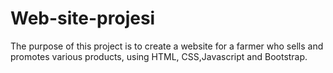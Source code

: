 # Web-site-projesi
The purpose of this project is to create a website for a farmer who sells and promotes various products, using HTML, CSS,Javascript and Bootstrap.

